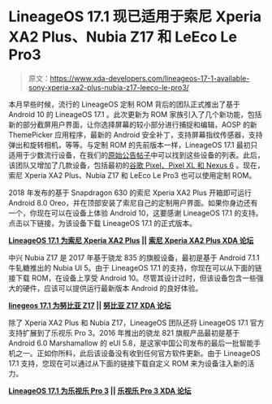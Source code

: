 # LineageOS 17.1 现已适用于索尼 Xperia XA2 Plus、Nubia Z17 和 LeEco Le Pro3

> 原文：<https://www.xda-developers.com/lineageos-17-1-available-sony-xperia-xa2-plus-nubia-z17-leeco-le-pro3/>

本月早些时候，流行的 LineageOS 定制 ROM 背后的团队正式推出了基于 Android 10 的 LineageOS 17.1 。此次更新为 ROM 家族引入了几个新功能，包括新的部分截屏用户界面，让你选择屏幕的较小部分进行捕捉和编辑，AOSP 的新 ThemePicker 应用程序，最新的 Android 安全补丁，支持屏幕指纹传感器，支持弹出和旋转相机，等等。与定制 ROM 的先前版本一样，LineageOS 17.1 最初只适用于少数流行设备，在我们的[原始公告帖子](https://www.xda-developers.com/lineageos-17-1-android-10-officially-available/)中可以找到这些设备的列表。此后，该团队又增加了几款设备，包括最初的[谷歌 Pixel、Pixel XL 和 Nexus 6](https://www.xda-developers.com/lineageos-17-1-support-google-pixel-pixel-xl-nexus-6/) 。现在，索尼 Xperia XA2 Plus、Nubia Z17 和 LeEco Le Pro3 也可以使用定制 ROM。

2018 年发布的基于 Snapdragon 630 的索尼 Xperia XA2 Plus 开箱即可运行 Android 8.0 Oreo，并在顶部安装了索尼自己的定制用户界面。如果你身边还有一个，你现在可以在设备上体验 Android 10，这要感谢 LineageOS 17.1 的支持。点击以下链接，为该设备下载 LineageOS 17.1 的正式版本。

**[LineageOS 17.1 为索尼 Xperia XA2 Plus](https://wiki.lineageos.org/devices/voyager) || [索尼 Xperia XA2 Plus XDA 论坛](https://forum.xda-developers.com/t/sony-xa2-plus)**

中兴 Nubia Z17 是 2017 年基于骁龙 835 的旗舰设备，最初是基于 Android 7.1.1 牛轧糖推出的 Nubia UI 5。由于 LineageOS 17.1 的支持，你现在可以从下面的链接下载 ROM，在设备上享受 Android 10。尽管其设计过时，但该设备包含一些强大的硬件，应该可以提供运行最新版本 Android 的良好体验。

**[linegeos 17.1 为努比亚 Z17](https://wiki.lineageos.org/devices/nx563j) || [努比亚 Z17 XDA 论坛](https://forum.xda-developers.com/nubia-z17)**

除了 Xperia XA2 Plus 和 Nubia Z17，LineageOS 团队还将 LineageOS 17.1 官方支持扩展到了乐视乐 Pro 3。2016 年推出的骁龙 821 旗舰产品最初是基于 Android 6.0 Marshamallow 的 eUI 5.8，是这家中国公司发布的最后一批智能手机之一。正如你所料，此后该设备没有收到任何官方软件更新。由于 LineageOS 17.1 支持，您现在可以通过从下面的链接下载自定义 ROM 来为设备注入新的活力。

**[LineageOS 17.1 为乐视乐 Pro 3](https://wiki.lineageos.org/devices/zl1) || [乐视乐 Pro 3 XDA 论坛](https://forum.xda-developers.com/le-pro3)**